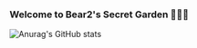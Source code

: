 ### Welcome to Bear2's Secret Garden 💬🐻💬
![Anurag's GitHub stats](https://github-readme-stats.vercel.app/api?username=opsbear2&show_icons=true&theme=radical)

<!--
**Opsbear2FrontPage/Opsbear2FrontPage** is a ✨ _special_ ✨ repository because its `README.md` (this file) appears on your GitHub profile.

Here are some ideas to get you started:

- 🔭 I’m currently working on ...
- 🌱 I’m currently learning ...
- 👯 I’m looking to collaborate on ...
- 🤔 I’m looking for help with ...
- 💬 Ask me about ...
- 📫 How to reach me: ...
- 😄 Pronouns: ...
- ⚡ Fun fact: ...
--> 
